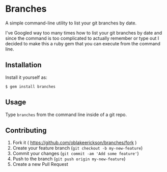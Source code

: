 # Branches

A simple command-line utility to list your git branches by date.

I've Googled way too many times how to list your git branches by date and since the command is too complicated to actually remember or type out I decided to make this a ruby gem that you can execute from the command line.

## Installation

Install it yourself as:

    $ gem install branches

## Usage

Type `branches` from the command line inside of a git repo.

## Contributing

1. Fork it ( https://github.com/oblakeerickson/branches/fork )
2. Create your feature branch (`git checkout -b my-new-feature`)
3. Commit your changes (`git commit -am 'Add some feature'`)
4. Push to the branch (`git push origin my-new-feature`)
5. Create a new Pull Request
